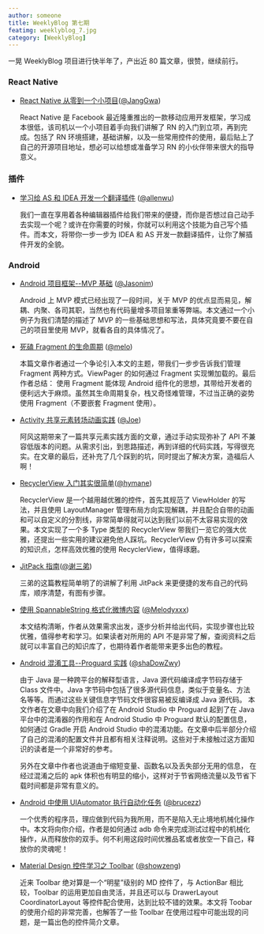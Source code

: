 ```yaml
---
author: someone
title: WeeklyBlog 第七期
featimg: weeklyblog_7.jpg
category: [WeeklyBlog]
---
```


一晃 WeeklyBlog 项目进行快半年了，产出近 80 篇文章，很赞，继续前行。

### React Native

- [React Native 从零到一个小项目](http://janggwa.cn/2016/12/13/React%20Native%20%E4%BB%8E%E9%9B%B6%E5%88%B0%E4%B8%80%E4%B8%AA%E5%B0%8F%E9%A1%B9%E7%9B%AE/)([@JangGwa](https://github.com/JangGwa))

  React Native 是 Facebook 最近隆重推出的一款移动应用开发框架，学习成本很低，该司机以一个小项目着手向我们讲解了 RN 的入门到立项，再到完成。包括了 RN 环境搭建，基础讲解，以及一些常用控件的使用，最后贴上了自己的开源项目地址，想必可以给想或准备学习 RN 的小伙伴带来很大的指导意义。

### 插件

- [学习给 AS 和 IDEA 开发一个翻译插件](http://allenwu.itscoder.com/write-a-plugin-for-idea-and-as) ([@allenwu](https://github.com/wuchangfeng))

  我们一直在享用着各种编辑器插件给我们带来的便捷，而你是否想过自己动手去实现一个呢？或许在你需要的时候，你就可以利用这个技能为自己写个插件。而本文，将带你一步一步为 IDEA 和 AS 开发一款翻译插件，让你了解插件开发的全貌。

### Android

- [Android 项目框架--MVP 基础](http://hujiandong.com/2016/12/13/android-mvp-basic/)  ([@Jasonim](https://github.com/Jasonim))

  Android 上 MVP 模式已经出现了一段时间，关于 MVP 的优点显而易见，解耦、内聚、各司其职，当然也有代码量增多项目笨重等弊端。本文通过一个小例子为我们清楚的描述了 MVP 的一些基础思想和写法，具体究竟要不要在自己的项目里使用 MVP，就看各自的具体情况了。


- [死磕 Fragment 的生命周期](https://itsmelo.github.io/2016/12/12/%E6%AD%BB%E7%A3%95%20Fragment%20%E7%9A%84%E7%94%9F%E5%91%BD%E5%91%A8%E6%9C%9F/) ([@melo](https://github.com/itsMelo))

  本篇文章作者通过一个争论引入本文的主题，带我们一步步告诉我们管理 Fragment 两种方式。ViewPager 的如何通过 Fragment 实现懒加载的。最后作者总结： 使用 Fragment 能体现 Android 组件化的思想，其带给开发者的便利远大于麻烦。虽然其生命周期复杂，栈又奇怪难管理，不过当正确的姿势使用 Fragment（不要嵌套 Fragment 使用）。


- [Activity 共享元素转场动画实践](http://extremej.itscoder.com/zoom-up-animation/) ([@Joe](http://extremej.itscoder.com/))

  阿风这期带来了一篇共享元素实践方面的文章，通过手动实现弥补了 API 不兼容低版本的问题。从需求引出，到思路描述，再到详细的代码实践，写得很充实。在文章的最后，还补充了几个踩到的坑，同时提出了解决方案，造福后人啊！


- [RecyclerView 入门其实很简单](http://hymane.itscoder.com/2016/12/03/hymane_20161204_how_to_controll_recyclerview/)([@hymane](https://github.com/hymanme))

  RecyclerView 是一个越用越优雅的控件，首先其规范了 ViewHolder 的写法，并且使用 LayoutManager 管理布局方向实现解耦，并且配合自带的动画和可以自定义的分割线，非常简单得就可以达到我们以前不太容易实现的效果。本文实现了一个多 Type 类型的 RecyclerView 带我们一览它的强大优雅，还提出一些实用的建议避免他人踩坑。RecyclerView 仍有许多可以探索的知识点，怎样高效优雅的使用 RecyclerView，值得琢磨。


- [JitPack 指南](http://imxie.itscoder.com/2016/12/04/how_to_upload_your_project_to_jitpack/)([@谢三弟](https://github.com/xcc3641))

  三弟的这篇教程简单明了的讲解了利用 JitPack 来更便捷的发布自己的代码库，顺序清楚，有图有步骤。


- [使用 SpannableString 格式化微博内容](http://imhanjie.com/2016/12/04/use_spannablestring_format_weibo/) ([@Melodyxxx](https://github.com/melodyxxx))

  本文结构清晰，作者从效果需求出发，逐步分析并给出代码，实现步骤也比较优雅，值得参考和学习。如果读者对所用的 API 不是非常了解，查阅资料之后就可以丰富自己的知识库了，也期待着作者能带来更多出色的教程。


- [Android 混淆工具--Proguard 实践](https://shadowzwy.github.io/2016/12/04/Android%E6%B7%B7%E6%B7%86%E5%B7%A5%E5%85%B7-Proguard%E5%AE%9E%E8%B7%B5.html) ([@shaDowZwy](https://github.com/shaDowZwy))

  由于 Java 是一种跨平台的解释型语言，Java 源代码编译成字节码存储于 Class 文件中。Java 字节码中包括了很多源代码信息，类似于变量名、方法名等等。而通过这些关键信息字节码文件很容易被反编译成 Java 源代码。
  本文作者在文章中向我们介绍了在 Android Studio 中 Proguard 起到了在 Java 平台中的混淆器的作用和在 Android Studio 中 Proguard 默认的配置信息，如何通过 Gradle 开启 Android Studio 中的混淆功能。在文章中后半部分介绍了自己的混淆的配置文件并且都有相关注释说明。这些对于未接触过这方面知识的读者是一个非常好的参考。

  另外在文章中作者也说道由于缩短变量、函数名以及丢失部分无用的信息， 在经过混淆之后的 apk 体积也有明显的缩小，这样对于节省网络流量以及节省下载时间都是非常有意义的。

- [Android 中使用 UIAutomator 执行自动化任务](http://brucezz.itscoder.com/use-uiautomator-in-android) ([@brucezz](https://github.com/brucezz))

  一个优秀的程序员，理应做到代码为我所用，而不是陷入无止境地机械化操作中。本文将向你介绍，作者是如何通过 adb 命令来完成测试过程中的机械化操作，从而释放你的双手。何不利用这段时间优雅品茗或者放空一下自己，释放你的灵魂呢！


- [Material Design 控件学习之 Toolbar](http://showzeng.itscoder.com/android/2016/12/01/material-design-widget-toolbar.html) ([@showzeng](https://github.com/showzeng))

  近来 Toolbar 绝对算是一个“明星”级别的 MD 控件了，与 ActionBar 相比较，Toolbar 的运用更加自由灵活，并且还可以与 DrawerLayout CoordinatorLayout 等控件配合使用，达到比较不错的效果。本文将 Toobar 的使用介绍的非常完善，也解答了一些 Toolbar 在使用过程中可能出现的问题，是一篇出色的控件简介文章。

